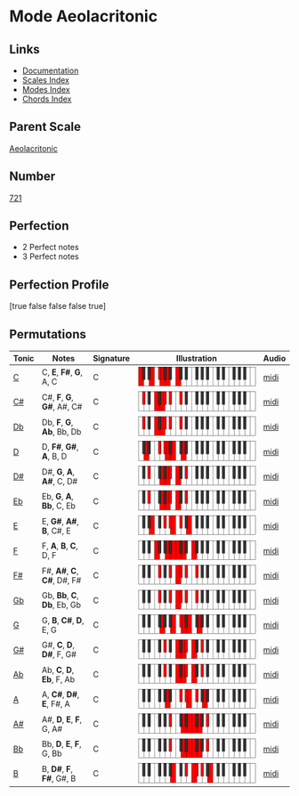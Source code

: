 # Mode Aeolacritonic

## Links

- [Documentation](index.md)
- [Scales Index](Scales.md)
- [Modes Index](Modes.md)
- [Chords Index](Chords.md)

## Parent Scale

[Aeolacritonic](ScaleAeolacritonic.md)

## Number

[721](https://ianring.com/musictheory/scales/721)

## Perfection

- 2 Perfect notes
- 3 Perfect notes

## Perfection Profile

[true false false false true]

## Permutations

| Tonic | Notes | Signature | Illustration | Audio |
|-------|-------|-----------|--------------|-------|
| [C](ModeCNaturalAeolacritonic.md) | C, **E**, **F#**, **G**, A, C | C | ![CNaturalAeolacritonic](ModeCNaturalAeolacritonic.png) | [midi](https://github.com/edipermadi/music/blob/main/docs/ModeCNaturalAeolacritonic.mid?raw=true) |
| [C#](ModeCSharpAeolacritonic.md) | C#, **F**, **G**, **G#**, A#, C# | C | ![CSharpAeolacritonic](ModeCSharpAeolacritonic.png) | [midi](https://github.com/edipermadi/music/blob/main/docs/ModeCSharpAeolacritonic.mid?raw=true) |
| [Db](ModeDFlatAeolacritonic.md) | Db, **F**, **G**, **Ab**, Bb, Db | C | ![DFlatAeolacritonic](ModeDFlatAeolacritonic.png) | [midi](https://github.com/edipermadi/music/blob/main/docs/ModeDFlatAeolacritonic.mid?raw=true) |
| [D](ModeDNaturalAeolacritonic.md) | D, **F#**, **G#**, **A**, B, D | C | ![DNaturalAeolacritonic](ModeDNaturalAeolacritonic.png) | [midi](https://github.com/edipermadi/music/blob/main/docs/ModeDNaturalAeolacritonic.mid?raw=true) |
| [D#](ModeDSharpAeolacritonic.md) | D#, **G**, **A**, **A#**, C, D# | C | ![DSharpAeolacritonic](ModeDSharpAeolacritonic.png) | [midi](https://github.com/edipermadi/music/blob/main/docs/ModeDSharpAeolacritonic.mid?raw=true) |
| [Eb](ModeEFlatAeolacritonic.md) | Eb, **G**, **A**, **Bb**, C, Eb | C | ![EFlatAeolacritonic](ModeEFlatAeolacritonic.png) | [midi](https://github.com/edipermadi/music/blob/main/docs/ModeEFlatAeolacritonic.mid?raw=true) |
| [E](ModeENaturalAeolacritonic.md) | E, **G#**, **A#**, **B**, C#, E | C | ![ENaturalAeolacritonic](ModeENaturalAeolacritonic.png) | [midi](https://github.com/edipermadi/music/blob/main/docs/ModeENaturalAeolacritonic.mid?raw=true) |
| [F](ModeFNaturalAeolacritonic.md) | F, **A**, **B**, **C**, D, F | C | ![FNaturalAeolacritonic](ModeFNaturalAeolacritonic.png) | [midi](https://github.com/edipermadi/music/blob/main/docs/ModeFNaturalAeolacritonic.mid?raw=true) |
| [F#](ModeFSharpAeolacritonic.md) | F#, **A#**, **C**, **C#**, D#, F# | C | ![FSharpAeolacritonic](ModeFSharpAeolacritonic.png) | [midi](https://github.com/edipermadi/music/blob/main/docs/ModeFSharpAeolacritonic.mid?raw=true) |
| [Gb](ModeGFlatAeolacritonic.md) | Gb, **Bb**, **C**, **Db**, Eb, Gb | C | ![GFlatAeolacritonic](ModeGFlatAeolacritonic.png) | [midi](https://github.com/edipermadi/music/blob/main/docs/ModeGFlatAeolacritonic.mid?raw=true) |
| [G](ModeGNaturalAeolacritonic.md) | G, **B**, **C#**, **D**, E, G | C | ![GNaturalAeolacritonic](ModeGNaturalAeolacritonic.png) | [midi](https://github.com/edipermadi/music/blob/main/docs/ModeGNaturalAeolacritonic.mid?raw=true) |
| [G#](ModeGSharpAeolacritonic.md) | G#, **C**, **D**, **D#**, F, G# | C | ![GSharpAeolacritonic](ModeGSharpAeolacritonic.png) | [midi](https://github.com/edipermadi/music/blob/main/docs/ModeGSharpAeolacritonic.mid?raw=true) |
| [Ab](ModeAFlatAeolacritonic.md) | Ab, **C**, **D**, **Eb**, F, Ab | C | ![AFlatAeolacritonic](ModeAFlatAeolacritonic.png) | [midi](https://github.com/edipermadi/music/blob/main/docs/ModeAFlatAeolacritonic.mid?raw=true) |
| [A](ModeANaturalAeolacritonic.md) | A, **C#**, **D#**, **E**, F#, A | C | ![ANaturalAeolacritonic](ModeANaturalAeolacritonic.png) | [midi](https://github.com/edipermadi/music/blob/main/docs/ModeANaturalAeolacritonic.mid?raw=true) |
| [A#](ModeASharpAeolacritonic.md) | A#, **D**, **E**, **F**, G, A# | C | ![ASharpAeolacritonic](ModeASharpAeolacritonic.png) | [midi](https://github.com/edipermadi/music/blob/main/docs/ModeASharpAeolacritonic.mid?raw=true) |
| [Bb](ModeBFlatAeolacritonic.md) | Bb, **D**, **E**, **F**, G, Bb | C | ![BFlatAeolacritonic](ModeBFlatAeolacritonic.png) | [midi](https://github.com/edipermadi/music/blob/main/docs/ModeBFlatAeolacritonic.mid?raw=true) |
| [B](ModeBNaturalAeolacritonic.md) | B, **D#**, **F**, **F#**, G#, B | C | ![BNaturalAeolacritonic](ModeBNaturalAeolacritonic.png) | [midi](https://github.com/edipermadi/music/blob/main/docs/ModeBNaturalAeolacritonic.mid?raw=true) |
